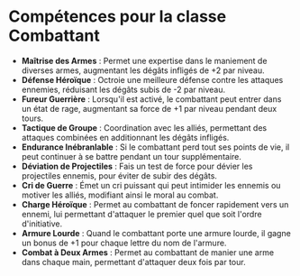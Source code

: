 # Compétences pour la classe Combattant

- **Maîtrise des Armes** : Permet une expertise dans le maniement de diverses armes, augmentant les dégâts infligés de +2 par niveau.
- **Défense Héroïque** : Octroie une meilleure défense contre les attaques ennemies, réduisant les dégâts subis de -2 par niveau.
- **Fureur Guerrière** : Lorsqu'il est activé, le combattant peut entrer dans un état de rage, augmentant sa force de +1 par niveau pendant deux tours.
- **Tactique de Groupe** : Coordination avec les alliés, permettant des attaques combinées en additionnant les dégâts infligés.
- **Endurance Inébranlable** : Si le combattant perd tout ses points de vie, il peut continuer à se battre pendant un tour supplémentaire.
- **Déviation de Projectiles** : Fais un test de force pour dévier les projectiles ennemis, pour éviter de subir des dégâts.
- **Cri de Guerre** : Émet un cri puissant qui peut intimider les ennemis ou motiver les alliés, modifiant ainsi le moral au combat.
- **Charge Héroïque** : Permet au combattant de foncer rapidement vers un ennemi, lui permettant d'attaquer le premier quel que soit l'ordre d'initiative.
- **Armure Lourde** : Quand le combattant porte une armure lourde, il gagne un bonus de +1 pour chaque lettre du nom de l'armure.
- **Combat à Deux Armes** : Permet au combattant de manier une arme dans chaque main, permettant d'attaquer deux fois par tour.